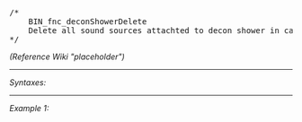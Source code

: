 <pre>/*
	BIN_fnc_deconShowerDelete
	Delete all sound sources attachted to decon shower in case it is destroyed or deleted
*/</pre>
*(Reference Wiki "placeholder")*


---
*Syntaxes:*

<!-- [] call `BIN_fnc_deconShowerDelete` -->

---
*Example 1:*

<!-- 
```sqf
[] call BIN_fnc_deconShowerDelete;
``` -->